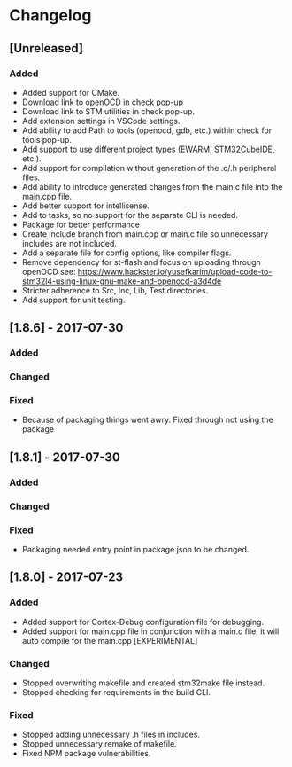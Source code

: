 # Changelog

## [Unreleased]
### Added
  - Added support for CMake.
  - Download link to openOCD in check pop-up
  - Download link to STM utilities in check pop-up.
  - Add extension settings in VSCode settings.
  - Add ability to add Path to tools (openocd, gdb, etc.) within check for tools pop-up.
  - Add support to use different project types (EWARM, STM32CubeIDE, etc.).
  - Add support for compilation without generation of the .c/.h peripheral files.
  - Add ability to introduce generated changes from the main.c file into the main.cpp file.
  - Add better support for intellisense.
  - Add to tasks, so no support for the separate CLI is needed.
  - Package for better performance
  - Create include branch from main.cpp or main.c file so unnecessary includes are not included.
  - Add a separate file for config options, like compiler flags.
  - Remove dependency for st-flash and focus on uploading through openOCD see: https://www.hackster.io/yusefkarim/upload-code-to-stm32l4-using-linux-gnu-make-and-openocd-a3d4de
  - Stricter adherence to Src, Inc, Lib, Test directories.
  - Add support for unit testing.

## [1.8.6] - 2017-07-30
### Added

### Changed

### Fixed
 - Because of packaging things went awry. Fixed through not using the package

## [1.8.1] - 2017-07-30
### Added

### Changed

### Fixed
 - Packaging needed entry point in package.json to be changed.

## [1.8.0] - 2017-07-23
### Added
 - Added support for Cortex-Debug configuration file for debugging.
 - Added support for main.cpp file in conjunction with a main.c file, it will auto compile for the main.cpp [EXPERIMENTAL]

### Changed
 - Stopped overwriting makefile and created stm32make file instead.
 - Stopped checking for requirements in the build CLI.

### Fixed
 - Stopped adding unnecessary .h files in includes.
 - Stopped unnecessary remake of makefile.
 - Fixed NPM package vulnerabilities.
